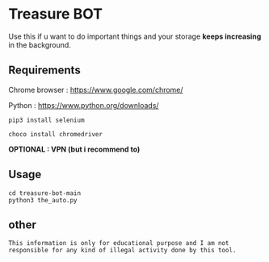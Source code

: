 # Treasure BOT
Use this if u want to do important things and your storage **keeps increasing** in the background.

## Requirements

Chrome browser : https://www.google.com/chrome/

Python : https://www.python.org/downloads/

```
pip3 install selenium
```
```
choco install chromedriver
```
**OPTIONAL : VPN (but i recommend to)**

## Usage

```
cd treasure-bot-main
python3 the_auto.py
```

## other
    This information is only for educational purpose and I am not responsible for any kind of illegal activity done by this tool.
